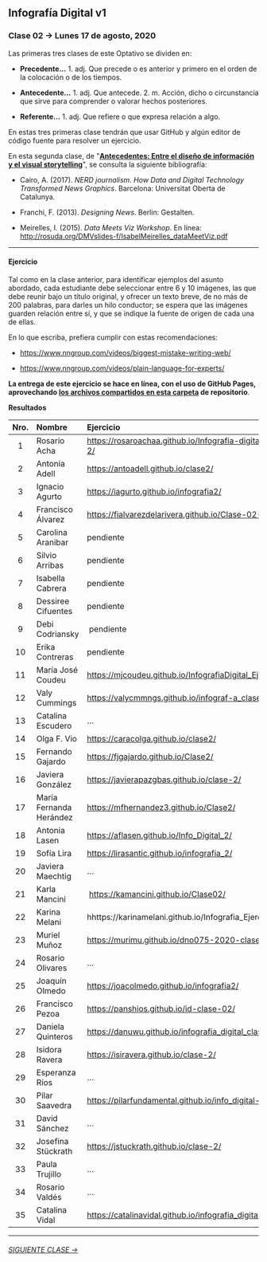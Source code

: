 ## Infografía Digital v1

### Clase 02 → Lunes 17 de agosto, 2020

Las primeras tres clases de este Optativo se dividen en:

- **Precedente…** 1. adj. Que precede o es anterior y primero en el orden de la colocación o de los tiempos.

- **Antecedente…** 1. adj. Que antecede. 2. m. Acción, dicho o circunstancia que sirve para comprender o valorar hechos posteriores.

- **Referente…** 1. adj. Que refiere o que expresa relación a algo.

En estas tres primeras clase tendrán que usar GitHub y algún editor de código fuente para resolver un ejercicio. 

En esta segunda clase, de "**[Antecedentes: Entre el diseño de información y el visual storytelling](https://docs.google.com/presentation/d/1v7mYomfIAf25Yw92JPU-ILcG5768b0TgBW9DzAnilsU/edit?usp=sharing)**", se consulta la siguiente bibliografía:
 
- Cairo, A. (2017). *NERD journalism. How Data and Digital Technology Transformed News Graphics*. Barcelona: Universitat Oberta de Catalunya.

- Franchi, F. (2013). *Designing News*. Berlin: Gestalten.

- Meirelles, I. (2015). *Data Meets Viz Workshop*. En línea: http://rosuda.org/DMVslides-f/IsabelMeirelles_dataMeetViz.pdf

- - - - - - - 

#### Ejercicio

Tal como en la clase anterior, para identificar ejemplos del asunto abordado, cada estudiante debe seleccionar entre 6 y 10 imágenes, las que debe reunir bajo un título original, y ofrecer un texto breve, de no más de 200 palabras, para darles un hilo conductor; se espera que las imágenes guarden relación entre sí, y que se indique la fuente de origen de cada una de ellas.

En lo que escriba, prefiera cumplir con estas recomendaciones: 

- https://www.nngroup.com/videos/biggest-mistake-writing-web/

- https://www.nngroup.com/videos/plain-language-for-experts/

**La entrega de este ejercicio se hace en línea, con el uso de GitHub Pages, aprovechando [los archivos compartidos en esta carpeta](https://profesorfaco.github.io/dno075-2020/clase-02/) de repositorio**.

**Resultados**

| Nro.  | Nombre | Ejercicio |
|:-----:|:-------|:--------|
| 1 | Rosario Acha | https://rosaroachaa.github.io/Infografia-digital_clase-2/ |
| 2 | Antonia Adell | https://antoadell.github.io/clase2/ |
| 3 | Ignacio Agurto | https://iagurto.github.io/infografia2/ | 
| 4 | Francisco Álvarez | https://fialvarezdelarivera.github.io/Clase-02-FARK/ |
| 5 | Carolina Aranibar | pendiente | 
| 6 | Silvio Arribas | pendiente |
| 7 | Isabella Cabrera | pendiente |
| 8 | Dessiree Cifuentes | pendiente |
| 9 | Debi Codriansky | pendiente | 
| 10 | Erika Contreras | pendiente |
| 11 | María José Coudeu | https://mjcoudeu.github.io/InfografiaDigital_Ejercicio2/ |
| 12 | Valy Cummings | https://valycmmngs.github.io/infograf-a_clase_2/ |
| 13 | Catalina Escudero | … | 
| 14 | Olga F. Vio | https://caracolga.github.io/clase2/ |
| 15 | Fernando Gajardo | https://fjgajardo.github.io/Clase2/ |
| 16 | Javiera González | https://javierapazgbas.github.io/clase-2/ |
| 17 | María Fernanda Herández | https://mfhernandez3.github.io/Clase2/ |
| 18 | Antonia Lasen | https://aflasen.github.io/Info_Digital_2/ |
| 19 | Sofía Lira | https://lirasantic.github.io/infografia_2/ |
| 20 | Javiera Maechtig | … |
| 21 | Karla Mancini | https://kamancini.github.io/Clase02/ |
| 22 | Karina Melani | hhttps://karinamelani.github.io/Infografia_Ejercicio2/ |
| 23 | Muriel Muñoz | https://murimu.github.io/dno075-2020-clase-02/ |
| 24 | Rosario Olivares | … |
| 25 | Joaquín Olmedo | https://joacolmedo.github.io/infografia2/ |
| 26 | Francisco Pezoa | https://panshios.github.io/id-clase-02/ | 
| 27 | Daniela Quinteros | https://danuwu.github.io/infografia_digital_clase2/ |
| 28 | Isidora Ravera | https://isiravera.github.io/clase-2/ | 
| 29 | Esperanza Ríos | … | 
| 30 | Pilar Saavedra | https://pilarfundamental.github.io/info_digital-2/ |
| 31 | David Sánchez | … |
| 32 | Josefina Stückrath | https://jstuckrath.github.io/clase-2/ |
| 33 | Paula Trujillo | … |
| 34 | Rosario Valdés | … |
| 35 | Catalina Vidal | https://catalinavidal.github.io/infografia_digital_02/ |

- - - - - - - 

###### [SIGUIENTE CLASE →](https://github.com/profesorfaco/dno075-2020/tree/gh-pages/clase-03)
